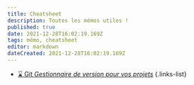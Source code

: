 ```yaml
---
title: Cheatsheet
description: Toutes les mémos utiles !
published: true
date: 2021-12-28T16:02:19.169Z
tags: mémo, cheatsheet
editor: markdown
dateCreated: 2021-12-28T16:02:19.169Z
---
```


- [⌛ Git *Gestionnaire de version pour vos projets*](/Cheatsheet/git)
{.links-list}